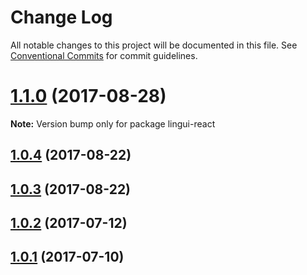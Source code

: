# Change Log

All notable changes to this project will be documented in this file.
See [Conventional Commits](https://conventionalcommits.org) for commit guidelines.

<a name="1.1.0"></a>
# [1.1.0](https://github.com/lingui/js-lingui/compare/lingui-react@1.1.0-1...lingui-react@1.1.0) (2017-08-28)




**Note:** Version bump only for package lingui-react

<a name="1.0.4"></a>
## [1.0.4](https://github.com/lingui/js-lingui/compare/lingui-react@1.0.3...lingui-react@1.0.4) (2017-08-22)




<a name="1.0.3"></a>
## [1.0.3](https://github.com/lingui/js-lingui/compare/lingui-react@1.0.2...lingui-react@1.0.3) (2017-08-22)




<a name="1.0.2"></a>
## [1.0.2](https://github.com/lingui/js-lingui/compare/lingui-react@1.0.1...lingui-react@1.0.2) (2017-07-12)




<a name="1.0.1"></a>
## [1.0.1](https://github.com/lingui/js-lingui/compare/lingui-react@1.0.0...lingui-react@1.0.1) (2017-07-10)
